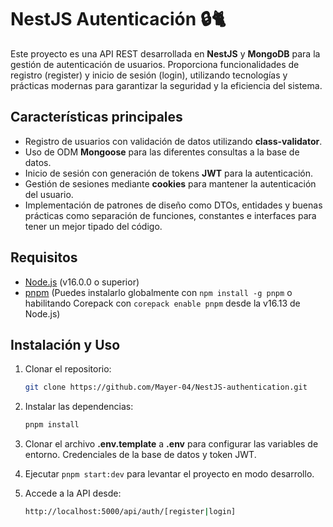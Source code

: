 # NestJS Autenticación 🔒🐈

Este proyecto es una API REST desarrollada en **NestJS** y **MongoDB** para la gestión de autenticación de usuarios. Proporciona funcionalidades de registro (register) y inicio de sesión (login), utilizando tecnologías y prácticas modernas para garantizar la seguridad y la eficiencia del sistema.

## Características principales

- Registro de usuarios con validación de datos utilizando **class-validator**.
- Uso de ODM **Mongoose** para las diferentes consultas a la base de datos.
- Inicio de sesión con generación de tokens **JWT** para la autenticación.
- Gestión de sesiones mediante **cookies** para mantener la autenticación del usuario.
- Implementación de patrones de diseño como DTOs, entidades y buenas prácticas como separación de funciones, constantes e interfaces para tener un mejor tipado del código.

## Requisitos

- [Node.js](https://nodejs.org/en) (v16.0.0 o superior)
- [pnpm](https://pnpm.io/es/) (Puedes instalarlo globalmente con `npm install -g pnpm` o habilitando Corepack con `corepack enable pnpm` desde la v16.13 de Node.js)

## Instalación y Uso

1. Clonar el repositorio:

   ```bash
   git clone https://github.com/Mayer-04/NestJS-authentication.git
   ```

2. Instalar las dependencias:

    ```bash
   pnpm install
   ```

3. Clonar el archivo **.env.template** a **.env** para configurar las variables de entorno. Credenciales de la base de datos y token JWT.
4. Ejecutar `pnpm start:dev` para levantar el proyecto en modo desarrollo.
5. Accede a la API desde:

    ```bash
   http://localhost:5000/api/auth/[register|login]
   ```
